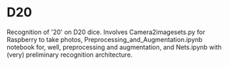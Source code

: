 # D20

Recognition of '20' on D20 dice. Involves Camera2imagesets.py for Raspberry to take photos, Preprocessing_and_Augmentation.ipynb notebook for, well, preprocessing and augmentation, and Nets.ipynb with (very) preliminary recognition architecture.
